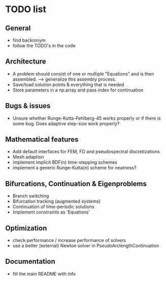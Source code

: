 
# TODO list

## General

- find backronym
- follow the TODO's in the code

## Architecture

- A problem should consist of one or multiple "Equations" and is then assembled. --> generalize this assembly process.
- Save/load solution points & everything that is needed
- Store parameters in a np.array and pass index for continuation

## Bugs & issues

- Unsure whether Runge-Kutta-Fehlberg-45 works properly or if there is some bug. Does adaptive step-size work properly?

## Mathematical features

- Add default interfaces for FEM, FD and pseudospectral discretizations
- Mesh adaption
- implement implicit BDF(n) time-stepping schemes
- implement a generic Runge-Kutta(n) scheme for neatness?

## Bifurcations, Continuation & Eigenproblems

- Branch switching
- Bifurcation tracking (augmented systems)
- Continuation of time-periodic solutions
- Implement constraints as 'Equations'

## Optimization

- check performance / increase performance of solvers
- use a better (external) Newton solver in PseudoArclengthContinuation

## Documentation

- fill the main README with info
